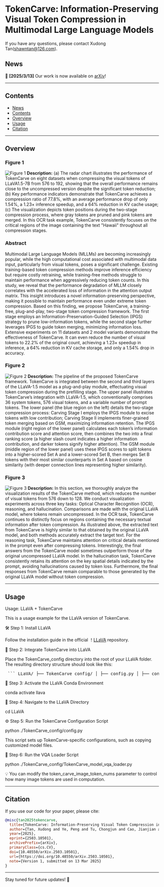 # TokenCarve: Information-Preserving Visual Token Compression in Multimodal Large Language Models

If you have any questions, please contact Xudong Tan(shawntan@126.com).

## News

🌟 **[2025/3/13]** Our work is now available on [arXiv](https://arxiv.org/abs/2503.10501)!

---

## Contents

- [News](#news)
- [Contents](#contents)
- [Overview](#overview)
- [Usage](#usage)
- [Citation](#citation)

---

## Overview

### Figure 1
![Figure 1](https://github.com/ShawnTan86/TokenCarve/blob/main/lmagesFolderForReadMe/Figure_1.png)
**Description:** (a) The radar chart illustrates the performance of TokenCarve on eight datasets when compressing the visual tokens of LLaVA1.5-7B from 576 to 192, showing that the overall performance remains close to the uncompressed version despite the significant token reduction; (b) Key performance indicators demonstrate that TokenCarve achieves a compression ratio of 77.8\%, with an average performance drop of only 1.54\%, a 1.23× inference speedup, and a 64\% reduction in KV cache usage; (c) The visualization depicts token positions during the two-stage compression process, where gray tokens are pruned and pink tokens are merged. In this OCR task example, TokenCarve consistently focuses on the critical regions of the image containing the text "Hawaii" throughout all compression stages.

### Abstract
Multimodal Large Language Models (MLLMs)  are becoming increasingly popular, while the high computational cost associated with multimodal data input, particularly from visual tokens, poses a significant challenge. Existing training-based token compression methods improve inference efficiency but require costly retraining, while training-free methods struggle to maintain performance when aggressively reducing token counts. In this study, we reveal that the performance degradation of MLLM closely correlates with the accelerated loss of information in the attention output matrix. This insight introduces a novel information-preserving perspective, making it possible to maintain performance even under extreme token compression. Based on this finding, we propose TokenCarve, a training-free, plug-and-play, two-stage token compression framework. The first stage employs an Information-Preservation-Guided Selection (IPGS) strategy to prune low-information tokens, while the second stage further leverages IPGS to guide token merging, minimizing information loss. Extensive experiments on 11 datasets and 2 model variants demonstrate the effectiveness of TokenCarve. It can even reduce the number of visual tokens to 22.2% of the original count, achieving a 1.23× speedup in inference, a 64% reduction in KV cache storage, and only a 1.54% drop in accuracy.

### Figure 2
![Figure 2](https://github.com/ShawnTan86/TokenCarve/blob/main/lmagesFolderForReadMe/Figure_2.png)
**Description:** The pipeline of the proposed TokenCarve framework. TokenCarve is integrated between the second and third layers of the LLaVA-1.5 model as a plug-and-play module, effectuating visual token compression during the prefilling stage. The upper panel illustrates TokenCarve’s integration with LLaVA-1.5, which conventionally comprises 36 system tokens, 576 visual tokens, and a variable number of prompt tokens. The lower panel (the blue region on the left) details the two-stage compression process: Carving Stage I employs the IPGS module to excise tokens with low contribution; Carving Stage II implements finer-grained token merging based on GSM, maximizing information retention. The IPGS module (right region of the lower panel) calculates each token’s information contribution score and attention score, then combines the two into a final ranking score (a higher slash count indicates a higher information contribution, and darker tokens signify higher attention). The GSM module (middle region of the lower panel) uses these IPGS scores to split tokens into a higher-scored Set A and a lower-scored Set B, then merges Set B tokens with their most similar counterparts in Set A based on cosine similarity (with deeper connection lines representing higher similarity).

### Figure 3
![Figure 3](https://github.com/ShawnTan86/TokenCarve/blob/main/lmagesFolderForReadMe/Figure_3.png)
**Description:** In this section, we thoroughly analyze the visualization results of the TokenCarve method, which reduces the number of visual tokens from 576 down to 128. We conduct visualization experiments across three key tasks: Optical Character Recognition (OCR), reasoning, and hallucination. Comparisons are made with the original LLaVA model, where tokens remain uncompressed. In the OCR task, TokenCarve continues to distinctly focus on regions containing the necessary textual information after token compression. As illustrated above, the extracted text from TokenCarve is highly similar to that obtained by the original LLaVA model, and both methods accurately extract the target text. For the reasoning task, TokenCarve maintains attention on critical details mentioned in the prompt even after compressing tokens. Interestingly, the final answers from the TokenCarve model sometimes outperform those of the original uncompressed LLaVA model. In the hallucination task, TokenCarve consistently retains its attention on the key spatial details indicated by the prompt, avoiding hallucinations caused by token loss. Furthermore, the final responses from TokenCarve remain comparable to those generated by the original LLaVA model without token compression.

---

## Usage

Usage: LLaVA + TokenCarve

This is a usage example for the LLaVA version of TokenCarve.

🛠 Step 1: Install LLaVA

Follow the installation guide in the official ！[LLaVA](https://github.com/haotian-liu/LLaVA) repository.

📁 Step 2: Integrate TokenCarve into LLaVA

Place the TokenCarve_config directory into the root of your LLaVA folder. The resulting directory structure should look like this:

<pre> ``` LLaVA/ ├── TokenCarve_config/ │ ├── config.py │ ├── configuration_llama.py │ ├── modeling_llama.py │ └── TokenCarve_model_vqa_loader.py ├── LICENSE ├── README.md ├── cog.yaml ├── docs/ ├── images/ ├── llava/ ├── llava.egg-info/ ├── playground/ ├── predict.py ├── pyproject.toml ├── scripts/ └── ... ``` </pre>


🐍 Step 3: Activate the LLaVA Conda Environment

conda activate llava

📂 Step 4: Navigate to the LLaVA Directory

cd LLaVA

⚙️ Step 5: Run the TokenCarve Configuration Script

python ./TokenCarve_config/config.py

This script sets up TokenCarve-specific configurations, such as copying customized model files.

🧪 Step 6: Run the VQA Loader Script

python ./TokenCarve_config/TokenCarve_model_vqa_loader.py

💡 You can modify the token_carve_image_token_nums parameter to control how many image tokens are used in computation.

---

## Citation

If you use our code for your paper, please cite:

```bibtex
@misc{tan2025tokencarve,
  title={TokenCarve: Information-Preserving Visual Token Compression in Multimodal Large Language Models},
  author={Tan, Xudong and Ye, Peng and Tu, Chongjun and Cao, Jianjian and Yang, Yaoxin and Zhang, Lin and Zhou, Dongzhan and Chen, Tao},
  year={2025},
  eprint={2503.10501},
  archivePrefix={arXiv},
  primaryClass={cs.CV},
  doi={10.48550/arXiv.2503.10501},
  url={https://doi.org/10.48550/arXiv.2503.10501},
  note={Version 1, submitted on 13 Mar 2025}
}
```

---

Stay tuned for future updates! 🚀
